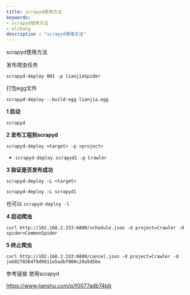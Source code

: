 ```yaml
---
title: scrapyd使用方法
keywords:
- scrapyd使用方法
- mlzhang
description : "scrapyd使用方法"
---
```

scrapyd使用方法



发布爬虫任务

`scrapyd-deploy 001 -p lianjiaSpider`

打包egg文件

`scrapyd-deploy --build-egg lianjia.egg`



**1 启动**

`scrapyd`

**2 发布工程到scrapyd**

`scrapyd-deploy <target> -p <project>`

- `scrapyd-deploy scrapyd1 -p Crawler`

**3 验证是否发布成功**

`scrapyd-deploy -L <target>`

`scrapyd-deploy -L scrapyd1`

也可以  `scrapyd-deploy -l`

**4 启动爬虫**

```shell
curl http://192.168.2.333:6800/schedule.json -d project=Crawler -d spider=CommonSpider
```

**5 终止爬虫**

```shell
curl http://192.168.2.333:6800/cancel.json -d project=Crawler -d job8270364f9d9811e5adbf000c29a5d5be
```



参考链接  使用scrapyd

https://www.jianshu.com/p/f0077adb74bb